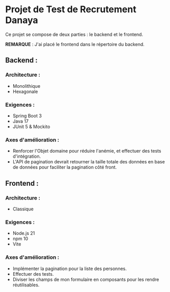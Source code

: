 # Projet de Test de Recrutement Danaya

Ce projet se compose de deux parties : le backend et le frontend.

**REMARQUE** : J'ai placé le frontend dans le répertoire du backend.

## Backend :

### Architecture :
- Monolithique
- Hexagonale

### Exigences :
- Spring Boot 3
- Java 17
- JUnit 5 & Mockito

### Axes d'amélioration :
- Renforcer l'Objet domaine pour réduire l'anémie, et effectuer des tests d'intégration.
- L'API de pagination devrait retourner la taille totale des données en base de données pour faciliter la pagination côté front.

## Frontend :

### Architecture :
- Classique

### Exigences :
- Node.js 21
- npm 10
- Vite

### Axes d'amélioration :
- Implémenter la pagination pour la liste des personnes.
- Effectuer des tests.
- Diviser les champs de mon formulaire en composants pour les rendre réutilisables.
